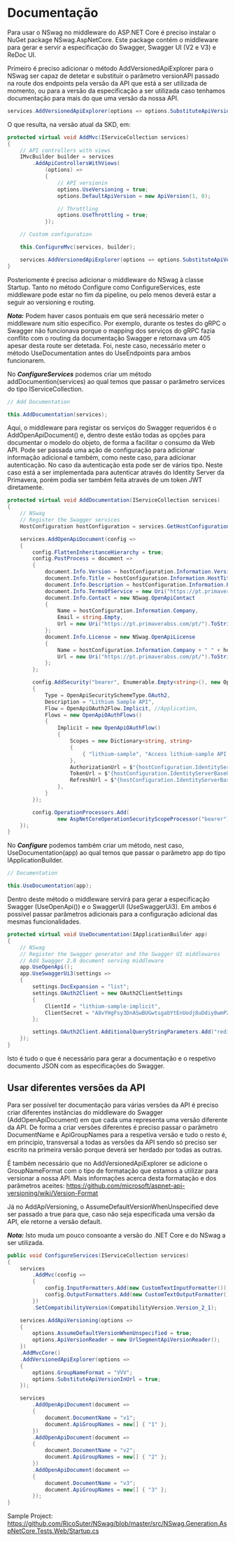 # Documentação

Para usar o NSwag no middleware do ASP.NET Core é preciso instalar o NuGet package NSwag.AspNetCore. Este package contém o middleware para gerar e servir a especificação do Swagger, Swagger UI (V2 e V3) e ReDoc UI.

Primeiro é preciso adicionar o método AddVersionedApiExplorer para o NSwag ser capaz de detetar e substituir o parâmetro versionAPI passado na route dos endpoints pela versão da API que está a ser utilizada de momento, ou para a versão da especificação a ser utilizada caso tenhamos documentação para mais do que uma versão da nossa API.

```csharp
services.AddVersionedApiExplorer(options => options.SubstituteApiVersionInUrl = true);
```

O que resulta, na versão atual da SKD, em:

```csharp
protected virtual void AddMvc(IServiceCollection services)
{
    // API controllers with views
    IMvcBuilder builder = services
        .AddApiControllersWithViews(
            (options) =>
            {
                // API versionin
                options.UseVersioning = true;
                options.DefaultApiVersion = new ApiVersion(1, 0);

                // Throttling
                options.UseThrottling = true;
            });

    // Custom configuration

    this.ConfigureMvc(services, builder);

    services.AddVersionedApiExplorer(options => options.SubstituteApiVersionInUrl = true);
}
```

Posteriomente é preciso adicionar o middleware do NSwag à classe Startup. Tanto no método Configure como ConfigureServices, este middleware pode estar no fim da pipeline, ou pelo menos deverá estar a seguir ao versioning e routing.

___Nota:___ Podem haver casos pontuais em que será necessário meter o middleware num sitio especifico. Por exemplo, durante os testes do gRPC o Swagger não funcionava porque o mapping dos serviços do gRPC fazia conflito com o routing da documentação Swagger e retornava um 405 apesar desta route ser detetada. Foi, neste caso, necessário meter o método UseDocumentation antes do UseEndpoints para ambos funcionarem.

No ___ConfigureServices___ podemos criar um método addDocumention(services) ao qual temos que passar o parâmetro services do tipo IServiceCollection.

```csharp
// Add Documentation

this.AddDocumentation(services);
```

Aqui, o middleware para registar os serviços do Swagger requeridos é o AddOpenApiDocument() e, dentro deste estão todas as opções para documentar o modelo do objeto, de forma a facilitar o consumo da Web API. Pode ser passada uma ação de configuração para adicionar informação adicional e também, como neste caso, para adicionar autenticação. No caso da autenticação esta pode ser de vários tipo. Neste caso está a ser implementada para autenticar através do Identity Server da Primavera, porém podia ser também feita através de um token JWT diretamente.

```csharp
protected virtual void AddDocumentation(IServiceCollection services)
{
    // NSwag
    // Register the Swagger services
    HostConfiguration hostConfiguration = services.GetHostConfiguration();

    services.AddOpenApiDocument(config =>
    {
        config.FlattenInheritanceHierarchy = true;
        config.PostProcess = document =>
        {
            document.Info.Version = hostConfiguration.Information.Version;
            document.Info.Title = hostConfiguration.Information.HostTitle;
            document.Info.Description = hostConfiguration.Information.ProductName;
            document.Info.TermsOfService = new Uri("https://pt.primaverabss.com/pt/site/termos-de-utilizacao/").ToString();
            document.Info.Contact = new NSwag.OpenApiContact
            {
                Name = hostConfiguration.Information.Company,
                Email = string.Empty,
                Url = new Uri("https://pt.primaverabss.com/pt/").ToString()
            };
            document.Info.License = new NSwag.OpenApiLicense
            {
                Name = hostConfiguration.Information.Company + " " + hostConfiguration.Information.Copyright,
                Url = new Uri("https://pt.primaverabss.com/pt/").ToString()
            };
        };

        config.AddSecurity("bearer", Enumerable.Empty<string>(), new OpenApiSecurityScheme
        {
            Type = OpenApiSecuritySchemeType.OAuth2,
            Description = "Lithium Sample API",
            Flow = OpenApiOAuth2Flow.Implicit, //Application,
            Flows = new OpenApiOAuthFlows()
            {
                Implicit = new OpenApiOAuthFlow()
                {
                    Scopes = new Dictionary<string, string>
                    {
                        { "lithium-sample", "Access lithium-sample API." }
                    },
                    AuthorizationUrl = $"{hostConfiguration.IdentityServerBaseUri.Trim()}/connect/authorize",
                    TokenUrl = $"{hostConfiguration.IdentityServerBaseUri.Trim()}/connect/token",
                    RefreshUrl = $"{hostConfiguration.IdentityServerBaseUri.Trim()}/connect/token"
                },
            }
        });

        config.OperationProcessors.Add(
                new AspNetCoreOperationSecurityScopeProcessor("bearer"));
    });
}
```

No ___Configure___ podemos também criar um método, nest caso, UseDocumentation(app) ao qual temos que passar o parâmetro app do tipo IApplicationBuilder.

```csharp
// Documentation

this.UseDocumentation(app);
```

Dentro deste método o middleware servirá para gerar a especificação Swagger (UseOpenApi()) e o SwaggerUI (UseSwaggerUi3). Em ambos é possível passar parâmetros adicionais para a configuração adicional das mesmas funcionalidades.

```csharp
protected virtual void UseDocumentation(IApplicationBuilder app)
{
    // NSwag
    // Register the Swagger generator and the Swagger UI middlewares
    // Add Swagger 2.0 document serving middleware
    app.UseOpenApi();
    app.UseSwaggerUi3(settings =>
    {
        settings.DocExpansion = "list";
        settings.OAuth2Client = new OAuth2ClientSettings
        {
            ClientId = "lithium-sample-implicit",
            ClientSecret = "A8vYHgFsy3DnASwBUGwtsgabYtEnUodj8uDdiy8wmPZV0XdU2YVDrtHrpVUEAOKh4PlkYfGgLjyf+1ioZh+DIw== "
        };

        settings.OAuth2Client.AdditionalQueryStringParameters.Add("redirect_uri", "http://localhost:4200");
    });
}
```

Isto é tudo o que é necessário para gerar a documentação e o respetivo documento JSON com as especificações do Swagger.

## Usar diferentes versões da API

Para ser possível ter documentação para várias versões da API é preciso criar diferentes instâncias do middleware do Swagger (AddOpenApiDocument) em que cada uma representa uma versão diferente da API. De forma a criar versões diferentes é preciso passar o parâmetro DocumentName e ApiGroupNames para a respetiva versão e tudo o resto é, em principio, transversal a todas as versões da API sendo só preciso ser escrito na primeira versão porque deverá ser herdado por todas as outras.

É também necessário que no AddVersionedApiExplorer se adicione o GroupNameFormat com o tipo de formatação que estamos a utilizar para versionar a nossa API. Mais informações acerca desta formatação e dos parâmetros aceites:
<https://github.com/microsoft/aspnet-api-versioning/wiki/Version-Format>

Já no AddApiVersioning, o AssumeDefaultVersionWhenUnspecified deve ser passado a true para que, caso não seja especificada uma versão da API, ele retorne a versão default.

___Nota:___ Isto muda um pouco consoante a versão do .NET Core e do NSwag a ser utilizada.

```csharp
public void ConfigureServices(IServiceCollection services)
{
    services
        .AddMvc(config =>
        {
            config.InputFormatters.Add(new CustomTextInputFormatter());
            config.OutputFormatters.Add(new CustomTextOutputFormatter());
        })
        .SetCompatibilityVersion(CompatibilityVersion.Version_2_1);

    services.AddApiVersioning(options =>
    {
        options.AssumeDefaultVersionWhenUnspecified = true;
        options.ApiVersionReader = new UrlSegmentApiVersionReader();
    })
    .AddMvcCore()
    .AddVersionedApiExplorer(options =>
    {
        options.GroupNameFormat = "VVV";
        options.SubstituteApiVersionInUrl = true;
    });

    services
        .AddOpenApiDocument(document =>
        {
            document.DocumentName = "v1";
            document.ApiGroupNames = new[] { "1" };
        })
        .AddOpenApiDocument(document =>
        {
            document.DocumentName = "v2";
            document.ApiGroupNames = new[] { "2" };
        })
        .AddOpenApiDocument(document =>
        {
            document.DocumentName = "v3";
            document.ApiGroupNames = new[] { "3" };
        });
}
```

Sample Project:
<https://github.com/RicoSuter/NSwag/blob/master/src/NSwag.Generation.AspNetCore.Tests.Web/Startup.cs>

